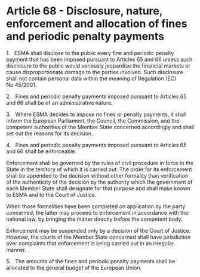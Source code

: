 # Article 68 - Disclosure, nature, enforcement and allocation of fines and periodic penalty payments


1.   ESMA shall disclose to the public every fine and periodic penalty payment that has been imposed pursuant to Articles 65 and 66 unless such disclosure to the public would seriously jeopardise the financial markets or cause disproportionate damage to the parties involved. Such disclosure shall not contain personal data within the meaning of Regulation (EC) No 45/2001.

2.   Fines and periodic penalty payments imposed pursuant to Articles 65 and 66 shall be of an administrative nature.

3.   Where ESMA decides to impose no fines or penalty payments, it shall inform the European Parliament, the Council, the Commission, and the competent authorities of the Member State concerned accordingly and shall set out the reasons for its decision.

4.   Fines and periodic penalty payments imposed pursuant to Articles 65 and 66 shall be enforceable.

Enforcement shall be governed by the rules of civil procedure in force in the State in the territory of which it is carried out. The order for its enforcement shall be appended to the decision without other formality than verification of the authenticity of the decision by the authority which the government of each Member State shall designate for that purpose and shall make known to ESMA and to the Court of Justice.

When those formalities have been completed on application by the party concerned, the latter may proceed to enforcement in accordance with the national law, by bringing the matter directly before the competent body.

Enforcement may be suspended only by a decision of the Court of Justice. However, the courts of the Member State concerned shall have jurisdiction over complaints that enforcement is being carried out in an irregular manner.

5.   The amounts of the fines and periodic penalty payments shall be allocated to the general budget of the European Union.
